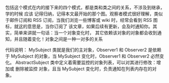 包括这个模式在内的接下来的四个模式，都是类和类之间的关系，不涉及到继承，学的时候
应该 记得归纳，记得本文最开始的那个图。观察者模式很好理解，类似于邮件订阅和 RSS 订阅，当我们浏览一些博客或 wiki 时，经常会看到 RSS 图标，就这的意思是，当你订阅了
该文章，如果后续有更新，会及时通知你。其实，简单来讲就一句话：当一个对象变化时，
其它依赖该对象的对象都会收到通知，并且随着变化！对象之间是一种一对多的关系


代码说明：
   MySubject 类就是我们的主对象，Observer1 和 Observer2 是依赖 于 
   MySubject 的对象，当 MySubject 变化时，Observer1 和 Observer2 必然变化。
   AbstractSubject 类中定义着需要监控的对象列表，可以对其进行修改：增加或
   删除被监控 对象，且当 MySubject 变化时，负责通知在列表内存在的对象。
